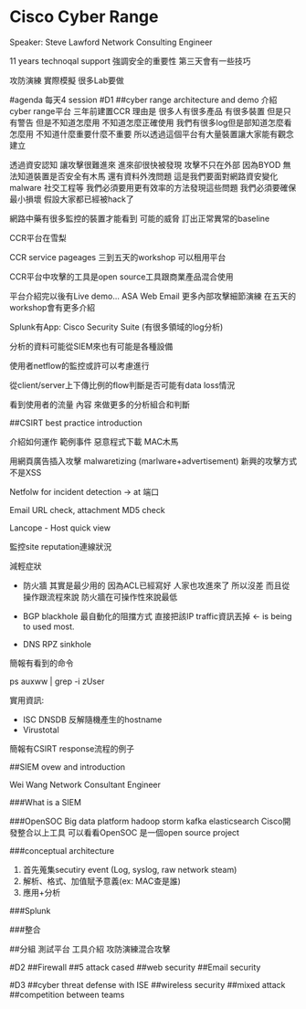 # Cisco Cyber Range
Speaker: Steve Lawford
Network Consulting Engineer

11 years
technoqal support
強調安全的重要性
第三天會有一些技巧

攻防演練 實際模擬 很多Lab要做

#agenda
每天4 session
#D1
##cyber range architecture and demo
介紹cyber range平台 三年前建置CCR 理由是 很多人有很多產品 有很多裝置 但是只有警告 但是不知道怎麼用 不知道怎麼正確使用 我們有很多log但是部知道怎麼看怎麼用 不知道什麼重要什麼不重要
所以透過這個平台有大量裝置讓大家能有觀念建立

透過資安認知 讓攻擊很難進來 進來卻很快被發現
攻擊不只在外部 因為BYOD 無法知道裝置是否安全有木馬 還有資料外洩問題 這是我們要面對網路資安變化
malware 社交工程等 我們必須要用更有效率的方法發現這些問題
我們必須要確保最小損壞 假設大家都已經被hack了

網路中藥有很多監控的裝置才能看到 可能的威脅 訂出正常異常的baseline

CCR平台在雪梨

CCR service pageages
三到五天的workshop
可以租用平台


CCR平台中攻擊的工具是open source工具跟商業產品混合使用

平台介紹完以後有Live demo...
ASA Web Email
更多內部攻擊細節演練 在五天的workshop會有更多介紹

Splunk有App: Cisco Security Suite (有很多領域的log分析)

分析的資料可能從SIEM來也有可能是各種設備

使用者netflow的監控或許可以考慮進行

從client/server上下傳比例的flow判斷是否可能有data loss情況

看到使用者的流量 內容 來做更多的分析組合和判斷

##CSIRT best practice introduction

介紹如何運作
範例事件
  惡意程式下載
  MAC木馬
  
用網頁廣告插入攻擊  malwaretizing (marlware+advertisement)
新興的攻擊方式 不是XSS

Netfolw for incident detection -> at 端口

Email URL check, attachment MD5 check

Lancope - Host quick view

監控site reputation連線狀況

減輕症狀

* 防火牆
其實是最少用的 因為ACL已經寫好 人家也攻進來了 所以沒差 而且從操作跟流程來說 防火牆在可操作性來說最低

* BGP blackhole
最自動化的阻擋方式 直接把該IP traffic資訊丟掉 <- is being to used most.

* DNS RPZ sinkhole

簡報有看到的命令

   ps auxww | grep -i zUser

實用資訊:

* ISC DNSDB 反解隨機產生的hostname
* Virustotal

簡報有CSIRT response流程的例子


##SIEM ovew and introduction

Wei Wang
Network Consultant Engineer

###What is a SIEM


###OpenSOC
Big data platform
  hadoop
  storm
  kafka
  elasticsearch
Cisco開發整合以上工具 可以看看OpenSOC 是一個open source project

###conceptual architecture
1. 首先蒐集secutiry event (Log, syslog, raw network steam)
2. 解析、格式、加值賦予意義(ex: MAC查是誰)
3. 應用+分析


###Splunk

###整合


##分組 測試平台 工具介紹 攻防演練混合攻擊

#D2
##Firewall
##5 attack cased
##web security
##Email security

#D3
##cyber threat defense with ISE
##wireless security
##mixed attack
##competition between teams

